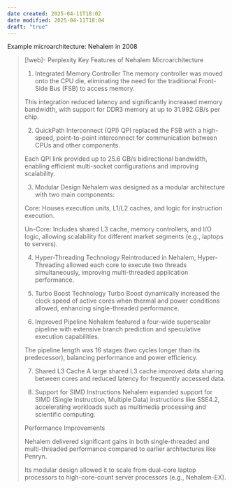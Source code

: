 ```yaml
---
date created: 2025-04-11T18:02
date modified: 2025-04-11T18:04
draft: "true"
---
```


Example microarchitecture: Nehalem in 2008

> [!web]- Perplexity
> Key Features of Nehalem Microarchitecture
> 
> 1. Integrated Memory Controller
> The memory controller was moved onto the CPU die, eliminating the need for the traditional Front-Side Bus (FSB) to access memory.
> 
> This integration reduced latency and significantly increased memory bandwidth, with support for DDR3 memory at up to 31.992 GB/s per chip.
> 
> 2. QuickPath Interconnect (QPI)
> QPI replaced the FSB with a high-speed, point-to-point interconnect for communication between CPUs and other components.
> 
> Each QPI link provided up to 25.6 GB/s bidirectional bandwidth, enabling efficient multi-socket configurations and improving scalability.
> 
> 3. Modular Design
> Nehalem was designed as a modular architecture with two main components:
> 
> Core: Houses execution units, L1/L2 caches, and logic for instruction execution.
> 
> Un-Core: Includes shared L3 cache, memory controllers, and I/O logic, allowing scalability for different market segments (e.g., laptops to servers).
> 
> 4. Hyper-Threading Technology
> Reintroduced in Nehalem, Hyper-Threading allowed each core to execute two threads simultaneously, improving multi-threaded application performance.
> 
> 5. Turbo Boost Technology
> Turbo Boost dynamically increased the clock speed of active cores when thermal and power conditions allowed, enhancing single-threaded performance.
> 
> 6. Improved Pipeline
> Nehalem featured a four-wide superscalar pipeline with extensive branch prediction and speculative execution capabilities.
> 
> The pipeline length was 16 stages (two cycles longer than its predecessor), balancing performance and power efficiency.
> 
> 7. Shared L3 Cache
> A large shared L3 cache improved data sharing between cores and reduced latency for frequently accessed data.
> 
> 8. Support for SIMD Instructions
> Nehalem expanded support for SIMD (Single Instruction, Multiple Data) instructions like SSE4.2, accelerating workloads such as multimedia processing and scientific computing.
> 
> Performance Improvements
> 
> Nehalem delivered significant gains in both single-threaded and multi-threaded performance compared to earlier architectures like Penryn.
> 
> Its modular design allowed it to scale from dual-core laptop processors to high-core-count server processors (e.g., Nehalem-EX).
> 
